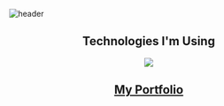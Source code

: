 ![header](https://capsule-render.vercel.app/api?type=waving&color=0:2d1da3,100:f07422&height=150&section=header&text=Isaac's%20Profile&fontSize=90&fontColor=0D1117&animation=fadeIn)

<h2 align="center">Technologies I'm Using</h1>
<p align="center">
  <a href="https://skillicons.dev">
    <img src="https://skillicons.dev/icons?i=java,nodejs,react,js,html,css,sass,mysql,php,dotnet,figma,ps,vscode,eclipse,webpack,git,github,bash,stackoverflow" />
  </a>
</p>
<h2 align="center"><a href="https://css-enjoyer.github.io/portfolio/">My Portfolio</a></h1>
